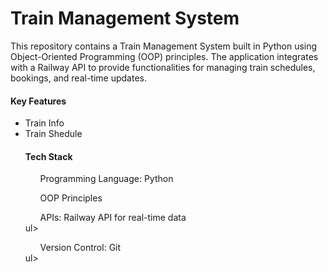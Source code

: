# Train Management System
This repository contains a Train Management System built in Python using Object-Oriented Programming (OOP) principles. The application integrates with a Railway API to provide functionalities for managing train schedules, bookings, and real-time updates.

<h4>Key Features</h4>
<ul>
 <li>Train Info</li>
 <li>Train Shedule</li>
<h4>Tech Stack</h4>
 <ul>Programming Language: Python</ul>
 <ul>OOP Principles</ul>
 <ul>APIs: Railway API for real-time data </ul>ul>
 <ul>Version Control: Git </ul>ul>
